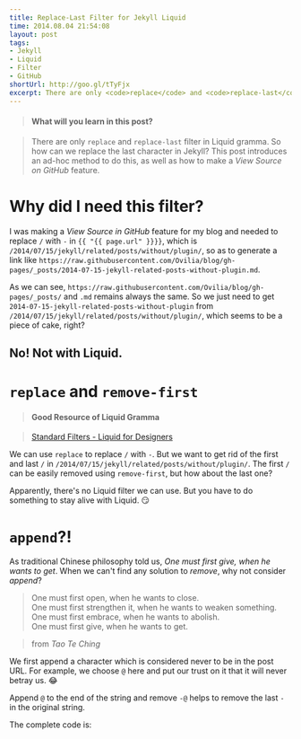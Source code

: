 ```yaml
---
title: Replace-Last Filter for Jekyll Liquid
time: 2014.08.04 21:54:08
layout: post
tags:
- Jekyll
- Liquid
- Filter
- GitHub
shortUrl: http://goo.gl/tTyFjx
excerpt: There are only <code>replace</code> and <code>replace-last</code> filter in Liquid gramma. So how can we replace the last character in Jekyll? This post introduces an ad-hoc method to do this, as well as how to make a <em>View Source on GitHub</em> feature.
---
```


> #### What will you learn in this post?

> There are only <code>replace</code> and <code>replace-last</code> filter in Liquid gramma. So how can we replace the last character in Jekyll? This post introduces an ad-hoc method to do this, as well as how to make a <em>View Source on GitHub</em> feature.

# Why did I need this filter?

I was making a *View Source in GitHub* feature for my blog and needed to replace `/` with `-` in `{{ "{{ page.url" }}}}`, which is `/2014/07/15/jekyll/related/posts/without/plugin/`, so as to generate a link like `https://raw.githubusercontent.com/Ovilia/blog/gh-pages/_posts/2014-07-15-jekyll-related-posts-without-plugin.md`.

As we can see, `https://raw.githubusercontent.com/Ovilia/blog/gh-pages/_posts/` and `.md` remains always the same. So we just need to get `2014-07-15-jekyll-related-posts-without-plugin` from `/2014/07/15/jekyll/related/posts/without/plugin/`, which seems to be a piece of cake, right?

## No! Not with Liquid.

# `replace` and `remove-first`

> #### Good Resource of Liquid Gramma

> <a href="https://github.com/Shopify/liquid/wiki/Liquid-for-Designers#standard-filters" target="_blank">Standard Filters - Liquid for Designers</a>

We can use `replace` to replace `/` with `-`. But we want to get rid of the first and last `/` in `/2014/07/15/jekyll/related/posts/without/plugin/`. The first `/` can be easily removed using `remove-first`, but how about the last one?

Apparently, there's no Liquid filter we can use. But you have to do something to stay alive with Liquid. :smirk:

# `append`?!

As traditional Chinese philosophy told us, *One must first give, when he wants to get*. When we can't find any solution to *remove*, why not consider *append*?

> One must first open, when he wants to close.  
> One must first strengthen it, when he wants to weaken something.  
> One must first embrace, when he wants to abolish.  
> One must first give, when he wants to get.  

> from *Tao Te Ching*

We first append a character which is considered never to be in the post URL. For example, we choose `@` here and put our trust on it that it will never betray us. :joy:

Append `@` to the end of the string and remove `-@` helps to remove the last `-` in the original string.

The complete code is:

<script src="https://gist.github.com/Ovilia/1f319438fc4174a1202a.js"></script>
